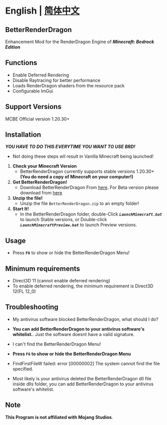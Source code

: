# English | [简体中文](README_CN.md)

## BetterRenderDragon

Enhancement Mod for the RenderDragon Engine of _**Minecraft: Bedrock Edition**_

## Functions

* Enable Deferred Rendering
* Disable Raytracing for better performance
* Loads RenderDragon shaders from the resource pack
* Configurable ImGui

## Support Versions

MCBE Official version 1.20.30+

## Installation

_**YOU HAVE TO DO THIS EVERYTIME YOU WANT TO USE BRD!**_

* Not doing these steps wll result in Vanilla Minecraft being launched!

1. **Check your Minecraft Version**
   * BetterRenderDragon currently supports stable versions 1.20.30+
      **(You do need a copy of Minecraft on your computer!)**
2. **Get BetterRenderDragon!**
   * Download BetterRenderDragon From [here](https://github.com/ddf8196/BetterRenderDragon/releases/latest). For Beta version please download from [here](https://github.com/ddf8196/BetterRenderDragon/actions)
3. **Unzip the file!**
   * Unzip the file `BetterRenderDragon.zip` to an empty folder!
4. **Start It!**
   * In the BetterRenderDragon folder, double-Click _**`LaunchMinecraft.bat`**_ to launch Stable versions, or Double-click _**`LaunchMinecraftPreview.bat`**_ to launch Preview versions.

## Usage

* Press **`F6`** to show or hide the BetterRenderDragon Menu!

## Minimum requirements

* Direct3D 11 (cannot enable deferred rendering)
* To enable deferred rendering, the minimum requirement is Direct3D 12(FL 12_0)

## Troubleshooting

* My antivirus software blocked BetterRenderDragon, what should I do?
* **You can add BetterRenderDragon to your antivirus software's whitelist.**. Just the software doesnt have a valid signature.

* I can't find the BetterRenderDragon Menu!
* **Press `F6` to show or hide the BetterRenderDragon Menu**

* FindFirstFileW failed: error [00000002] The system cannot find the file specified.
* Most likely is your antivirus deleted the BetterRenderDragon dll file inside dlls folder, you can add BetterRenderDragon to your antivirus software's whitelist.

## Note

**This Program is not affiliated with Mojang Studios**.
